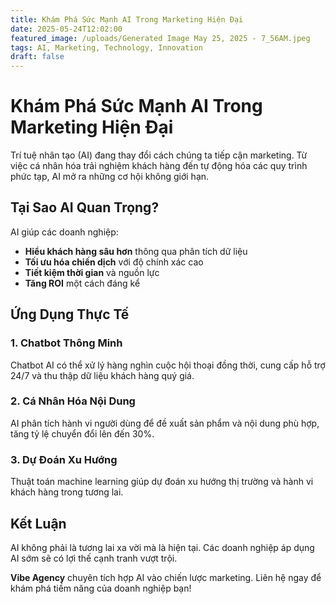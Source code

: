 ```yaml
---
title: Khám Phá Sức Mạnh AI Trong Marketing Hiện Đại
date: 2025-05-24T12:02:00
featured_image: /uploads/Generated Image May 25, 2025 - 7_56AM.jpeg
tags: AI, Marketing, Technology, Innovation
draft: false
---
```

# Khám Phá Sức Mạnh AI Trong Marketing Hiện Đại

Trí tuệ nhân tạo (AI) đang thay đổi cách chúng ta tiếp cận marketing. Từ việc cá nhân hóa trải nghiệm khách hàng đến tự động hóa các quy trình phức tạp, AI mở ra những cơ hội không giới hạn.

## Tại Sao AI Quan Trọng?

AI giúp các doanh nghiệp:

- **Hiểu khách hàng sâu hơn** thông qua phân tích dữ liệu
- **Tối ưu hóa chiến dịch** với độ chính xác cao
- **Tiết kiệm thời gian** và nguồn lực
- **Tăng ROI** một cách đáng kể

## Ứng Dụng Thực Tế

### 1. Chatbot Thông Minh

Chatbot AI có thể xử lý hàng nghìn cuộc hội thoại đồng thời, cung cấp hỗ trợ 24/7 và thu thập dữ liệu khách hàng quý giá.

### 2. Cá Nhân Hóa Nội Dung

AI phân tích hành vi người dùng để đề xuất sản phẩm và nội dung phù hợp, tăng tỷ lệ chuyển đổi lên đến 30%.

### 3. Dự Đoán Xu Hướng

Thuật toán machine learning giúp dự đoán xu hướng thị trường và hành vi khách hàng trong tương lai.

## Kết Luận

AI không phải là tương lai xa vời mà là hiện tại. Các doanh nghiệp áp dụng AI sớm sẽ có lợi thế cạnh tranh vượt trội.

**Vibe Agency** chuyên tích hợp AI vào chiến lược marketing. Liên hệ ngay để khám phá tiềm năng của doanh nghiệp bạn!
